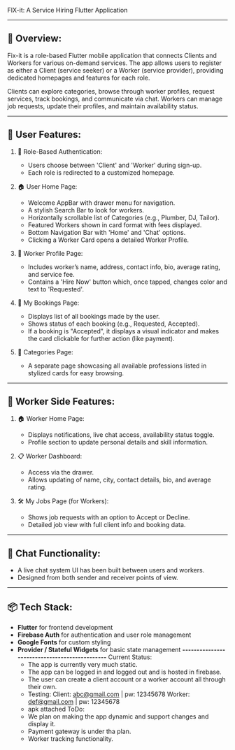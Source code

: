 FIX-it: A Service Hiring Flutter Application

---------------------------------------------
📱 Overview:
---------------------------------------------
Fix-it is a role-based Flutter mobile application that connects Clients and Workers for various on-demand services. The app allows users to register as either a Client (service seeker) or a Worker (service provider), providing dedicated homepages and features for each role.

Clients can explore categories, browse through worker profiles, request services, track bookings, and communicate via chat. Workers can manage job requests, update their profiles, and maintain availability status.

---------------------------------------------
👤 User Features:
---------------------------------------------

1. 🔐 Role-Based Authentication:
   - Users choose between 'Client' and 'Worker' during sign-up.
   - Each role is redirected to a customized homepage.

2. 🏠 User Home Page:
   - Welcome AppBar with drawer menu for navigation.
   - A stylish Search Bar to look for workers.
   - Horizontally scrollable list of Categories (e.g., Plumber, DJ, Tailor).
   - Featured Workers shown in card format with fees displayed.
   - Bottom Navigation Bar with 'Home' and 'Chat' options.
   - Clicking a Worker Card opens a detailed Worker Profile.

3. 👤 Worker Profile Page:
   - Includes worker’s name, address, contact info, bio, average rating, and service fee.
   - Contains a 'Hire Now' button which, once tapped, changes color and text to 'Requested'.

4. 💼 My Bookings Page:
   - Displays list of all bookings made by the user.
   - Shows status of each booking (e.g., Requested, Accepted).
   - If a booking is "Accepted", it displays a visual indicator and makes the card clickable for further action (like payment).

5. 📂 Categories Page:
   - A separate page showcasing all available professions listed in stylized cards for easy browsing.

---------------------------------------------
🔧 Worker Side Features:
---------------------------------------------

1. 🏠 Worker Home Page:
   - Displays notifications, live chat access, availability status toggle.
   - Profile section to update personal details and skill information.

2. 📋 Worker Dashboard:
   - Access via the drawer.
   - Allows updating of name, city, contact details, bio, and average rating.

3. 🛠 My Jobs Page (for Workers):
   - Shows job requests with an option to Accept or Decline.
   - Detailed job view with full client info and booking data.

---------------------------------------------
💬 Chat Functionality:
---------------------------------------------
- A live chat system UI has been built between users and workers.
- Designed from both sender and receiver points of view.

---------------------------------------------
📦 Tech Stack:
---------------------------------------------
- **Flutter** for frontend development  
- **Firebase Auth** for authentication and user role management  
- **Google Fonts** for custom styling  
- **Provider / Stateful Widgets** for basic state management
**----------------------------------------------**
  Current Status:
  - The app is currently very much static.
  - The app can be logged in and logged out and is hosted in firebase.
  - The user can create a client account or a worker account all through their own.
  - Testing: Client: abc@gmail.com | pw: 12345678
             Worker: def@gmail.com | pw: 12345678
  - apk attached 
  ToDo:
  - We plan on making the app dynamic and support changes and display it.
  - Payment gateway is under tha plan.
  - Worker tracking functionality.
